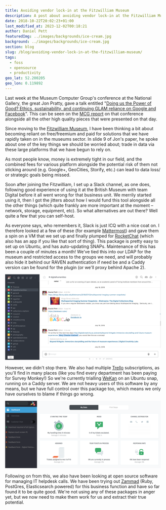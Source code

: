 ```yaml
---
title: Avoiding vendor lock-in at the Fitzwilliam Museum
description: A post about avoiding vendor lock-in at the Fitzwilliam Museum
date: 2018-10-22T20:02:23+01:00
last_modified_at: 2023-12-02T00:18:21
author: Daniel Pett
featuredImg: ../images/backgrounds/ice-cream.jpg
background: ../images/backgrounds/ice-cream.jpg
section: blog
slug: /blog/avoiding-vendor-lock-in-at-the-fitzwilliam-museum/
tags:
  - foss
  - opensource
  - productivity
geo_lat: 52.200205
geo_lon: 0.119892
---
```

Last week at the Museum Computer Group's conference at the National Gallery, the great Jon Pratty, gave a talk entitled "[Doing us the Power of Good? Ethics, sustainability, and continuing GLAM reliance on Google and Facebook](https://www.slideshare.net/museumscomputergroup/doing-us-the-power-of-good-ethics-sustainability-and-continuing-glam-reliance-on-google-and-facebook?ref=http://www.museumscomputergroup.org.uk/events/museumstech2018/)". This can be seen on the [MCG report](http://www.museumscomputergroup.org.uk/events/museumstech2018/) on that conference alongside all the other high quality pieces that were presented on that day.

Since moving to the [Fitzwilliam Museum](https://fitzmuseum.cam.ac.uk), I have been thinking a bit about becoming reliant on free/freemium and paid for solutions that we have rapidly taken on in the museums sector. In slide 9 of Jon's paper, he spoke about one of the key things we should be worried about; trade in data via these large platforms that we have begun to rely on.

As most people know, money is extremely tight in our field, and the combined fees for various platform alongside the potential risk of them not sticking around (e.g. Google+, GeoCities, Storify, etc.) can lead to data loss/ or strategic goals being missed.

Soon after joining the Fitzwilliam, I set up a Slack channel, as one does, following good experience of using it at the British Museum with team Digital before it all went wrong for that business unit. We merrily started using it, then I got the jitters about how I would fund this tool alongside all the other things (which quite frankly are more important at the moment &#8211; network, storage, equipment, etc). So what alternatives are out there? Well quite a few that you can self-host.

As everyone says, who remembers it, Slack is just ICQ with a nice coat on. I therefore looked at a few of these (for example [Mattermost](https://mattermost.com/)) and gave them a spin on a VM that we set up and finally plumped for [RocketChat](https://rocket.chat/) (which also has an app if you like that sort of thing). This package is pretty easy to set up on Ubuntu, and has auto-updating SNAPs. Maintenance of this has been a couple of minutes a month! We've tied this into our LDAP for the museum and restricted access to the groups we need, and will probably also hide it behind our RAVEN authentication if need be and a Caddy version can be found for the plugin (or we'll proxy behind Apache 2).

![RocketChat at the Fitz](../images/2018/10/Screen-Shot-2018-10-22-at-20.58.44.png)

However, we didn't stop there. We also had multiple [Trello](https://trello.com/) subscriptions, as you'll find in many places (like you find every department has been paying for Survey Monkey!) So we're currently trialling [WeKan](https://wekan.github.io/) on an Ubuntu snap, running on a Caddy server. We are not heavy users of this software by any means, but we have full control over this package too, which means we only have ourselves to blame if things go wrong.

![Zammad interface's dashboard](../images/2018/10/Screen-Shot-2018-10-22-at-20.57.29.png)

Following on from this, we also have been looking at open source software for managing IT helpdesk calls. We have been trying out [Zammad](https://zammad.org/) (Ruby, PostGres, Elasticsearch powered) for this business function and have so far found it to be quite good. We're not using any of these packages in anger yet, but we now need to make them work for us and extract their true potential.
